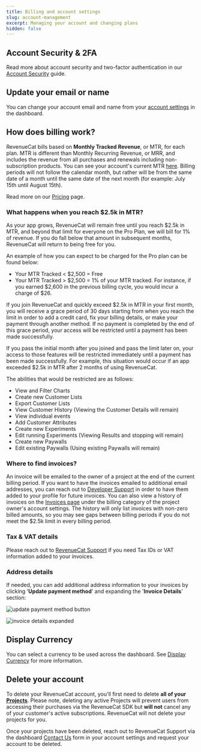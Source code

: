 ```yaml
---
title: Billing and account settings
slug: account-management
excerpt: Managing your account and changing plans
hidden: false
---
```


## Account Security & 2FA

Read more about account security and two-factor authentication in our [Account Security](/welcome/set-up-revenuecat/security) guide.

## Update your email or name

You can change your account email and name from your [account settings](https://app.revenuecat.com/settings/account) in the dashboard.

## How does billing work?

RevenueCat bills based on **Monthly Tracked Revenue**, or MTR, for each plan. MTR is different than Monthly Recurring Revenue, or MRR, and includes the revenue from all purchases and renewals including non-subscription products. You can see your account's current MTR [here](https://app.revenuecat.com/settings/billing). Billing periods will not follow the calendar month, but rather will be from the same date of a month until the same date of the next month (for example: July 15th until August 15th).

Read more on our [Pricing](https://www.revenuecat.com/pricing) page.

### What happens when you reach $2.5k in MTR?

As your app grows, RevenueCat will remain free until you reach $2.5k in MTR, and beyond that limit for everyone on the Pro Plan, we will bill for 1% of revenue. If you do fall below that amount in subsequent months, RevenueCat will return to being free for you.

An example of how you can expect to be charged for the Pro plan can be found below:

- Your MTR Tracked < $2,500 = Free
- Your MTR Tracked > $2,500 = 1% of your MTR tracked. For instance, if you earned $2,600 in the previous billing cycle, you would incur a charge of $26.

If you join RevenueCat and quickly exceed $2.5k in MTR in your first month, you will receive a grace period of 30 days starting from when you reach the limit in order to add a credit card, fix your billing details, or make your payment through another method. If no payment is completed by the end of this grace period, your access will be restricted until a payment has been made successfully.

If you pass the initial month after you joined and pass the limit later on, your access to those features will be restricted immediately until a payment has been made successfully. For example, this situation would occur if an app exceeded $2.5k in MTR after 2 months of using RevenueCat.

The abilities that would be restricted are as follows:

- View and Filter Charts
- Create new Customer Lists
- Export Customer Lists
- View Customer History (Viewing the Customer Details will remain)
- View individual events
- Add Customer Attributes
- Create new Experiments
- Edit running Experiments (Viewing Results and stopping will remain)
- Create new Paywalls
- Edit existing Paywalls (Using existing Paywalls will remain)

### Where to find invoices?

An invoice will be emailed to the owner of a project at the end of the current billing period. If you want to have the invoices emailed to additional email addresses, you can reach out to [Developer Support](https://app.revenuecat.com/settings/support) in order to have them added to your profile for future invoices. You can also view a history of invoices on the [Invoices page](https://app.revenuecat.com/settings/billing/invoices) under the billing category of the project owner's account settings. The history will only list invoices with non-zero billed amounts, so you may see gaps between billing periods if you do not meet the $2.5k limit in every billing period.

### Tax & VAT details

Please reach out to [RevenueCat Support](https://app.revenuecat.com/settings/support) if you need Tax IDs or VAT information added to your invoices.

### Address details

If needed, you can add additional address information to your invoices by clicking '**Update payment method**' and expanding the '**Invoice Details**' section:

![update payment method button](/images/79b7b8e5-update-payment-method-button-cb06-438d-91e9-9257c6921211.png)

![invoice details expanded](/images/a49a859b-invoice-details-expanded-65e93ca4f48e.png)

## Display Currency

You can select a currency to be used across the dashboard. See [Display Currency](/dashboard-and-metrics/display-currency) for more information.

## Delete your account

To delete your RevenueCat account, you'll first need to delete **all of your [Projects](/projects/overview)**. Please note, deleting any active Projects will prevent users from accessing their purchases via the RevenueCat SDK but **will not** cancel any of your customer's active subscriptions. RevenueCat will not delete your projects for you.

Once your projects have been deleted, reach out to RevenueCat Support via the dashboard [Contact Us](https://app.revenuecat.com/settings/support) form in your account settings and request your account to be deleted.
